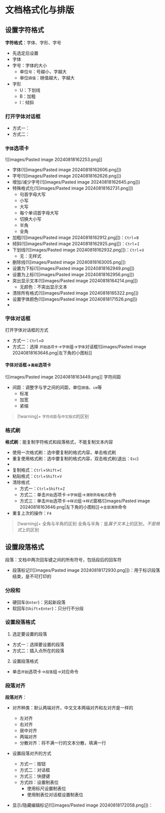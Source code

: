 
# 文档格式化与排版

## 设置字符格式

**字符格式**：字体、字形、字号
- 先选定后设置
- 字体
- 字号：字体的大小
  - 单位`号`：号越小，字越大
  - 单位`磅值`：磅值越大，字越大
- 字形
  - U：下划线
  - B：加粗
  - I：倾斜

### 打开字体对话框
- 方式一：
- 方式二：

### `字体`选项卡
![[images/Pasted image 20240818162253.png]]
- 字体(![[images/Pasted image 20240818162606.png]])
- 字号(![[images/Pasted image 20240818162626.png]])
- 增加/减少字号(![[images/Pasted image 20240818162645.png]])
- 特殊格式化(![[images/Pasted image 20240818162731.png]])
  - 句首字母大写
  - 小写
  - 大写
  - 每个单词首字母大写
  - 切换大小写
  - 半角
  - 全角
- 加粗(![[images/Pasted image 20240818162912.png]])：`Ctrl`+`B`
- 倾斜(![[images/Pasted image 20240818162925.png]])：`Ctrl`+`I`
- 下划线(![[images/Pasted image 20240818162932.png]])：`Ctrl`+`U`
  - 无：无样式
- 删除线(![[images/Pasted image 20240818163005.png]])
- 设置为下标(![[images/Pasted image 20240818162949.png]])
- 设置为上标(![[images/Pasted image 20240818162956.png]])
- 突出显示文本(![[images/Pasted image 20240818164214.png]])
  - 无颜色：不突出显示文本
- 清除所有格式(![[images/Pasted image 20240818165322.png]])
- 设置字体颜色(![[images/Pasted image 20240818171526.png]])
- 

### 字体对话框

打开字体对话框的方式
- 方式一：`Ctrl`+`D`
- 方式二：选择 `开始选项卡`->`字体`组->`字体`对话框![[images/Pasted image 20240818163646.png|左下角的小图标]]
#### 字体对话框->`高级`选项卡

![[images/Pasted image 20240818163449.png]]
字符间距
- 间距：调整字与字之间的间距，单位`磅值`、`cm`等
  - 标准
  - 加宽
  - 紧缩


>[!warning]+ `字符间距`与`中文版式`的区别

### 格式刷
**格式刷**：能复制字符格式和段落格式，不能复制文本内容
- 使用一次格式刷：选中要复制的格式内容，单击格式刷
- 重复使用格式刷：选中要复制的格式内容，双击格式刷(退出：`Esc`)
- 
- 复制格式：`Ctrl`+`Shift`+`C`
- 粘贴格式：`Ctrl`+`Shift`+`V`
- 清除格式
  - 方式一：`Ctrl`+`Shift`+`Z`
  - 方式二：单击`开始`选项卡->`字体`组->`清除所有格式`命令
  - 方式三：单击`开始`选项卡->`样式`组->`样式`窗格![[images/Pasted image 20240818163646.png|左下角的小图标]]->`全部清除`命令
- 重复上次的操作：`F4`

>[!warning]+ 全角与半角的区别
> 全角与半角：是*属于文本*上的区别，*不是格式*上的区别

## 设置段落格式

段落：文档中两次回车键之间的所有符号，包括段后的回车符
- 段落标记(![[images/Pasted image 20240818172930.png]])：用于标识段落结束，是不可打印的


### 分段和

- 硬回车(`Enter`)：另起新段落
- 软回车(`Shift`+`Enter`)：只分行不分段

### 设置段落格式
1. 选定要设置的段落
  - 方式一：选择要设置的段落
  - 方式二：插入点所在的段落
2. 设置段落格式
  - 单击`开始`选项卡->`段落`组->对应命令


### 段落对齐
**段落对齐**：
- 对齐种类：默认两端对齐，中文文本两端对齐和左对齐是一样的
  - 左对齐
  - 右对齐
  - 居中对齐
  - 两端对齐
  - 分散对齐：将不满一行的文本分散，填满一行
- 设置段落对齐的方式
  - 方式一：按钮
  - 方式二：对话框
  - 方式三：快捷键
  - 方式四：设置制表位
    - 使用标尺设置制表位
    - 使用制表位对话框设置制表位

- 显示/隐藏编辑标记(![[images/Pasted image 20240818172058.png]])：
